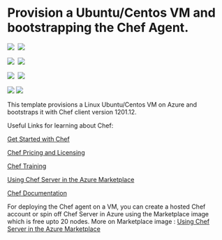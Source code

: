 # Provision a Ubuntu/Centos VM and  bootstrapping the Chef Agent.

<IMG SRC="https://azbotstorage.blob.core.windows.net/badges/chef-json-parameters-linux-vm/PublicLastTestDate.svg" />&nbsp;
<IMG SRC="https://azbotstorage.blob.core.windows.net/badges/chef-json-parameters-linux-vm/PublicDeployment.svg" />&nbsp;

<IMG SRC="https://azbotstorage.blob.core.windows.net/badges/chef-json-parameters-linux-vm/FairfaxLastTestDate.svg" />&nbsp;
<IMG SRC="https://azbotstorage.blob.core.windows.net/badges/chef-json-parameters-linux-vm/FairfaxDeployment.svg" />&nbsp;

<IMG SRC="https://azbotstorage.blob.core.windows.net/badges/chef-json-parameters-linux-vm/BestPracticeResult.svg" />&nbsp;
<IMG SRC="https://azbotstorage.blob.core.windows.net/badges/chef-json-parameters-linux-vm/CredScanResult.svg" />&nbsp;

<a href="https://portal.azure.com/#create/Microsoft.Template/uri/https%3A%2F%2Fraw.githubusercontent.com%2FAzure%2Fazure-quickstart-templates%2Fmaster%2Fchef-json-parameters-linux-vm%2Fazuredeploy.json" target="_blank"><img src="http://azuredeploy.net/deploybutton.png"/></a>
<a href="http://armviz.io/#/?load=https%3A%2F%2Fraw.githubusercontent.com%2FAzure%2Fazure-quickstart-templates%2Fmaster%2Fchef-json-parameters-linux-vm%2Fazuredeploy.json" target="_blank">
    <img src="http://armviz.io/visualizebutton.png"/>
</a>

 This template provisions a Linux Ubuntu/Centos VM on Azure and bootstraps it with Chef client version 1201.12.

Useful Links for learning about Chef:

<a href="http://learn.chef.io/" target="_blank">Get Started with Chef</a>

<a href="https://www.chef.io/chef/#plans-and-pricingx" target="_blank">Chef Pricing and Licensing</a>

<a href="https://www.chef.io/training/" target="_blank">Chef Training</a>

<a href="https://docs.chef.io/azure_portal.html#azure-marketplace" target="_blank">Using Chef Server in the Azure Marketplace</a>

<a href="http://docs.chef.io/" target="_blank">Chef Documentation</a>

 For deploying the Chef agent on a VM, you can create a hosted Chef account or spin off Chef Server in Azure using the Marketplace image which is free upto 20 nodes. More on Marketplace image : <a href="https://docs.chef.io/azure_portal.html#azure-marketplace" target="_blank">Using Chef Server in the Azure Marketplace</a>
